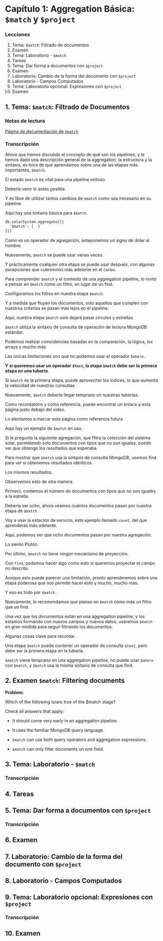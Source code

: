 # Capítulo 1: Aggregation Básica: `$match` y `$project`

### Lecciones

1. Tema: `$match`: Filtrado de documentos
2. Examen
3. Tema: Laboratorio - `$match`
4. Tareas
5. Tema: Dar forma a documentos con `$project`
6. Examen
7. Laboratorio: Cambio de la forma del documento con `$project`
8. Laboratorio - Campos Computados
9. Tema: Laboratorio opcional: Expresiones con `$project`
10. Examen

## 1. Tema: `$match`: Filtrado de Documentos

### Notas de lectura

[Página de documentación de `$match`](https://docs.mongodb.com/manual/reference/operator/aggregation/match/).

### Transcripción

Ahora que hemos discutido el concepto de qué son los pipelines, y le hemos dado una descripción general de la aggregation, la estructura y la sintaxis, es hora de que aprendamos sobre una de las etapas más importantes, `$match`.

El estado `$match` es vital para una pipeline exitoso.

Debería venir lo antes posible.

Y es libre de utilizar tantos cambios de `$match` como sea necesario en su pipeline.

Aquí hay una sintaxis básica para `$match`.

```sh
db.solarSystem.aggregate([{
  "$match": {  }
}])
```

Como es un operador de agregación, anteponemos un signo de dólar al nombre.

Nuevamente, `$match` se puede usar varias veces.

Y prácticamente cualquier otra etapa se puede usar después, con algunas excepciones que cubriremos más adelante en el curso.

Para comprender `$match` y el contexto de una aggregation pipeline, lo invito a pensar en `$match` como un filtro, en lugar de un find.

Configuramos los filtros en nuestra etapa `$match`.

Y a medida que fluyen los documentos, solo aquellos que cumplen con nuestros criterios se pasan más lejos en el pipeline.

Aquí, nuestra etapa `$match` solo dejará pasar círculos y estrellas.

`$match` utiliza la sintaxis de consulta de operación de lectura MongoDB estándar.

Podemos realizar coincidencias basadas en la comparación, la lógica, los arrays y mucho más.

Las únicas limitaciones son que no podemos usar el operador `$where`.

**Y si queremos usar un operador `$test`, la etapa `$match` debe ser la primera etapa en una tubería**.

Si `$match` es la primera etapa, puede aprovechar los índices, lo que aumenta la velocidad de nuestras consultas.

Nuevamente, `$match` debería llegar temprano en nuestras tuberías.

Como recordatorio y como referencia, puede encontrar un enlace a esta página justo debajo del video.

Lo alentamos a marcar esta página como referencia futura.

Aquí hay un ejemplo de `$match` en uso.

Si le pregunto la siguiente agregación, que filtra la colección del sistema solar, permitiendo solo documentos con tipos que no son iguales, puedo ver que obtengo los resultados que esperaba.

Para mostrar que `$match` usa la sintaxis de consulta MongoDB, usemos find para ver si obtenemos resultados idénticos.

Los mismos resultados.

Observemos esto de otra manera.

Primero, contemos el número de documentos con tipos que no son iguales a la estrella.

Debería ser ocho, ahora veamos cuántos documentos pasan por nuestra etapa de `$match`.

Voy a usar la estación de servicio, este ejemplo llamado `count`, del que aprenderás más adelante.

Aquí, podemos ver que ocho documentos pasan por nuestra agregación.

Lo siento Plutón.

Por último, `$match` no tiene ningún mecanismo de proyección.

Con `find`, podemos hacer algo como esto si queremos proyectar el campo no descrito.

Aunque esto puede parecer una limitación, pronto aprenderemos sobre una etapa poderosa que nos permite hacer esto y mucho, mucho más.

Y eso es todo por `$match`.

Nuevamente, le recomendamos que piense en `$match` como más un filtro que un find.

Una vez que los documentos están en una aggregation pipeline, y los estamos formando con nuevos campos y nuevos datos, usaremos `$match` en gran medida para seguir filtrando los documentos.

Algunas cosas clave para recordar.

Una etapa `$match` puede contener un operador de consulta `$text`, pero debe ser la primera etapa en la tubería.

`$match` viene temprano en una aggregation pipeline, no puede usar `$where` con `$match`, y `$match` usa la misma sintaxis de consulta que find.

## 2. Examen `$match`: Filtering documents

**Problem:**

Which of the following is/are true of the $match stage?

Check all answers that apply:

* It should come very early in an aggregation pipeline.

* It uses the familiar MongoDB query language.

* `$match` can use both query operators and aggregation expressions.

* `$match` can only filter documents on one field.


## 3. Tema: Laboratorio - `$match`

### Transcripción

## 4. Tareas

## 5. Tema: Dar forma a documentos con `$project`

### Transcripción

## 6. Examen

## 7. Laboratorio: Cambio de la forma del documento con `$project`

## 8. Laboratorio - Campos Computados

## 9. Tema: Laboratorio opcional: Expresiones con `$project`

### Transcripción

## 10. Examen
